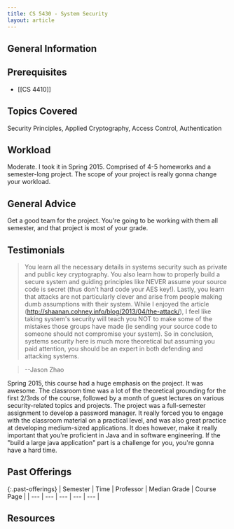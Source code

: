 ```yaml
---
title: CS 5430 - System Security
layout: article
---
```


## General Information

## Prerequisites

 - [[CS 4410]]

## Topics Covered

Security Principles, Applied Cryptography, Access Control, Authentication

## Workload

Moderate. I took it in Spring 2015. Comprised of 4-5 homeworks and a semester-long project. The scope of your project is really gonna change your workload.

## General Advice

Get a good team for the project. You're going to be working with them all semester, and that project is most of your grade.

## Testimonials

 > You learn all the necessary details in systems security such as private and public key cryptography. You also learn how to properly build a secure system and guiding principles like NEVER assume your source code is secret (thus don't hard code your AES key!). Lastly, you learn that attacks are not particularly clever and arise from people making dumb assumptions with their system. While I enjoyed the article (http://shaanan.cohney.info/blog/2013/04/the-attack/), I feel like taking system's security will teach you NOT to make some of the mistakes those groups have made (ie sending your source code to someone should not compromise your system). So in conclusion, systems security here is much more theoretical but assuming you paid attention, you should be an expert in both defending and attacking systems.

 > --Jason Zhao

Spring 2015, this course had a huge emphasis on the project. It was awesome. The classroom time was a lot of the theoretical grounding for the first 2/3rds of the course, followed by a month of guest lectures on various security-related topics and projects. The project was a full-semester assignment to develop a password manager. It really forced you to engage with the classroom material on a practical level, and was also great practice at developing medium-sized applications. It does however, make it really important that you're proficient in Java and in software engineering. If the "build a large java application" part is a challenge for you, you're gonna have a hard time.

## Past Offerings

{:.past-offerings}
| Semester | Time | Professor | Median Grade | Course Page |
| --- | --- | --- | --- | --- |

## Resources
